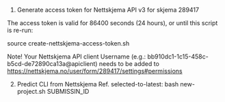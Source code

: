 1. Generate access token for Nettskjema API v3 for skjema 289417

The access token is valid for 86400 seconds (24 hours),
or until this script is re-run:

source create-nettskjema-access-token.sh

Note! Your Nettskjema API client Username (e.g.: bb910dc1-1c15-458c-b5cd-de72890ca13a@apiclient)
needs to be added to https://nettskjema.no/user/form/289417/settings#permissions

2. Predict CLI from Nettskjema Ref. selected-to-latest: bash new-project.sh SUBMISSIN_ID
